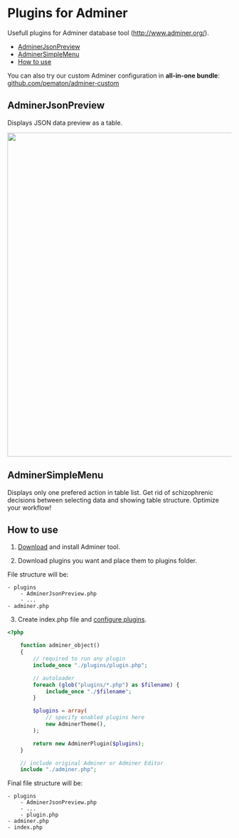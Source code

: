 Plugins for Adminer
===================

Usefull plugins for Adminer database tool (http://www.adminer.org/).

- [AdminerJsonPreview](https://github.com/pematon/adminer-plugins#adminerjsonpreview)
- [AdminerSimpleMenu](https://github.com/pematon/adminer-plugins#adminersimplemenu)
- [How to use](https://github.com/pematon/adminer-plugins#howtouse)

You can also try our custom Adminer configuration in **all-in-one bundle**: [github.com/pematon/adminer-custom](https://github.com/pematon/adminer-custom)

## AdminerJsonPreview

Displays JSON data preview as a table.

<img src="http://pematon.github.io/screenshots/json-preview.png" width="728px" />

## AdminerSimpleMenu

Displays only one prefered action in table list.
Get rid of schizophrenic decisions between selecting data and showing table structure. Optimize your workflow!

## How to use

1. [Download](http://www.adminer.org/#download) and install Adminer tool.

2. Download plugins you want and place them to plugins folder.

File structure will be:
```
- plugins
	- AdminerJsonPreview.php
	- ...
- adminer.php
```

3. Create index.php file and [configure plugins](http://www.adminer.org/plugins/#use).

```php
<?php

	function adminer_object()
	{
		// required to run any plugin
		include_once "./plugins/plugin.php";

		// autoloader
		foreach (glob("plugins/*.php") as $filename) {
			include_once "./$filename";
		}

		$plugins = array(
			// specify enabled plugins here
			new AdminerTheme(),
		);

		return new AdminerPlugin($plugins);
	}

	// include original Adminer or Adminer Editor
	include "./adminer.php";
```

Final file structure will be:
```
- plugins
	- AdminerJsonPreview.php
	- ...
	- plugin.php
- adminer.php
- index.php
```
